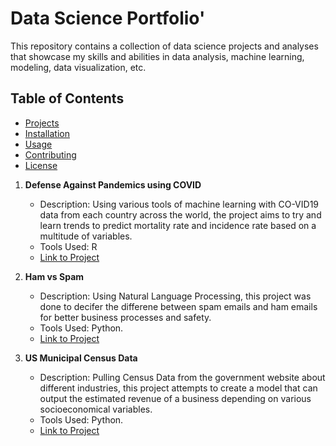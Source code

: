 # Data Science Portfolio'

This repository contains a collection of data science projects and analyses that showcase my skills and abilities in data analysis, machine learning, modeling, data visualization, etc.

## Table of Contents
- [Projects](#projects)
- [Installation](#installation)
- [Usage](#usage)
- [Contributing](#contributing)
- [License](#license)

1. **Defense Against Pandemics using COVID**
   - Description: Using various tools of machine learning with CO-VID19 data from each country across the world, the project aims to try and learn trends to predict mortality rate and incidence rate based on a multitude of variables.
   - Tools Used: R
   - [Link to Project](https://github.com/devynhughes/Devyn-Hughes-Portfolio/blob/a522f97b15ff267679e7cae5024b7e8be58724c4/Defense%20Against%20Pandemics%20Using%20Covid.rmd)

2. **Ham vs Spam**
   - Description: Using Natural Language Processing, this project was done to decifer the differene between spam emails and ham emails for better business processes and safety.
   - Tools Used: Python.
   - [Link to Project](https://github.com/devynhughes/Devyn-Hughes-Portfolio/blob/a522f97b15ff267679e7cae5024b7e8be58724c4/Ham%20vs%20Spam.pdf)

3. **US Municipal Census Data**
   - Description: Pulling Census Data from the government website about different industries, this project attempts to create a model that can output the estimated revenue of a business depending on various socioeconomical variables.
   - Tools Used: Python.
   - [Link to Project](https://github.com/devynhughes/Devyn-Hughes-Portfolio/tree/a522f97b15ff267679e7cae5024b7e8be58724c4/US%20Municipal%20Census%20Data%20Folder)
